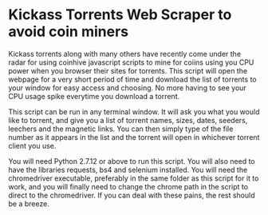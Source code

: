 # Kickass Torrents Web Scraper to avoid coin miners

Kickass torrents along with many others have recently come under the radar for using coinhive javascript scripts to mine for coiins using you CPU power when you browser their sites for torrents. This script will open the webpage for a very short period of time and download the list of torrents to your window for easy access and choosing. No more having to see your CPU usage spike everytime you download a torrent. 

This script can be run in any terminal window. It will ask you what you would like to torrent, and give you a list of torrent names, sizes, dates, seeders, leechers and the magnetic links. You can then simply type of the file number as it appears in the list and the torrent will open in whichever torrent client you use. 

You will need Python 2.7.12 or above to run this script. You will also need to have the libraries requests, bs4 and selenium installed. You will need the chromedriver executable, preferably in the same folder as this script for it to work, and you will finally need to change the chrome path in the script to direct to the chromedriver. If you can deal with these pains, the rest should be a breeze. 
